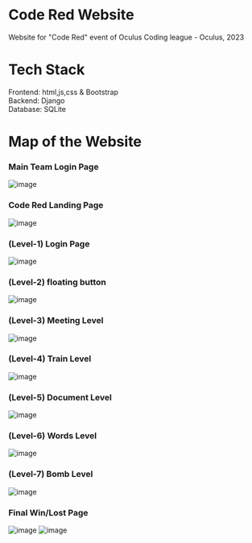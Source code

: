 # Code Red Website
Website for "Code Red" event of Oculus Coding league - Oculus, 2023

# Tech Stack    
Frontend:  html,js,css & Bootstrap  
Backend:  Django  
Database:  SQLite 

# Map of the Website   
### Main Team Login Page
![image](https://user-images.githubusercontent.com/84141920/227727170-741b3264-d7b5-4606-9705-1fc658d1a8db.png)

### Code Red Landing Page
![image](https://user-images.githubusercontent.com/84141920/227727235-b445ede1-8fc7-4b19-b546-6e51b8a317c4.png)

### (Level-1) Login Page
![image](https://user-images.githubusercontent.com/84141920/227727368-87c95511-667f-475d-ab16-4c2d74e30b63.png)

### (Level-2) floating button
![image](https://user-images.githubusercontent.com/84141920/227727419-2d85eac5-08a9-429d-9444-b5f721cd7c1c.png)

### (Level-3) Meeting Level
![image](https://user-images.githubusercontent.com/84141920/227727472-489c6f74-afe7-4b59-b74e-60a0ceee237e.png)

### (Level-4) Train Level  
![image](https://user-images.githubusercontent.com/84141920/227727492-6a709984-a279-4a1f-be8a-ba8dd25a43f2.png)

### (Level-5) Document Level
![image](https://user-images.githubusercontent.com/84141920/227727537-6d9b9d3a-68ec-4dcb-8fd7-c6e9ef93b025.png)

### (Level-6) Words Level
![image](https://user-images.githubusercontent.com/84141920/227727576-59e0568a-a3c2-4ac4-ba3a-ebdde8c80062.png)

### (Level-7) Bomb Level
![image](https://user-images.githubusercontent.com/84141920/227727659-08b8b0a9-ff25-4c6b-9512-4f5f6419b849.png)

### Final Win/Lost Page
![image](https://user-images.githubusercontent.com/84141920/227727682-3e4b8582-616d-4ddd-b49c-959e7e846b55.png)
![image](https://user-images.githubusercontent.com/84141920/227727715-72471f92-6294-4f35-8bdf-4f3a4b6719d7.png)
